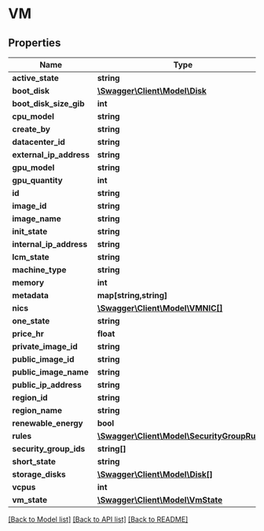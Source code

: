 # VM

## Properties
Name | Type | Description | Notes
------------ | ------------- | ------------- | -------------
**active_state** | **string** |  | [optional] 
**boot_disk** | [**\Swagger\Client\Model\Disk**](Disk.md) |  | [optional] 
**boot_disk_size_gib** | **int** |  | [optional] 
**cpu_model** | **string** |  | [optional] 
**create_by** | **string** |  | [optional] 
**datacenter_id** | **string** |  | [optional] 
**external_ip_address** | **string** |  | [optional] 
**gpu_model** | **string** |  | [optional] 
**gpu_quantity** | **int** |  | [optional] 
**id** | **string** |  | [optional] 
**image_id** | **string** |  | [optional] 
**image_name** | **string** |  | [optional] 
**init_state** | **string** |  | [optional] 
**internal_ip_address** | **string** |  | [optional] 
**lcm_state** | **string** |  | [optional] 
**machine_type** | **string** |  | [optional] 
**memory** | **int** |  | [optional] 
**metadata** | **map[string,string]** |  | [optional] 
**nics** | [**\Swagger\Client\Model\VMNIC[]**](VMNIC.md) |  | [optional] 
**one_state** | **string** |  | [optional] 
**price_hr** | **float** |  | [optional] 
**private_image_id** | **string** |  | [optional] 
**public_image_id** | **string** |  | [optional] 
**public_image_name** | **string** |  | [optional] 
**public_ip_address** | **string** |  | [optional] 
**region_id** | **string** |  | [optional] 
**region_name** | **string** |  | [optional] 
**renewable_energy** | **bool** |  | [optional] 
**rules** | [**\Swagger\Client\Model\SecurityGroupRule[]**](SecurityGroupRule.md) |  | [optional] 
**security_group_ids** | **string[]** |  | [optional] 
**short_state** | **string** |  | [optional] 
**storage_disks** | [**\Swagger\Client\Model\Disk[]**](Disk.md) |  | [optional] 
**vcpus** | **int** |  | [optional] 
**vm_state** | [**\Swagger\Client\Model\VmState**](VmState.md) |  | [optional] 

[[Back to Model list]](../../README.md#documentation-for-models) [[Back to API list]](../../README.md#documentation-for-api-endpoints) [[Back to README]](../../README.md)

